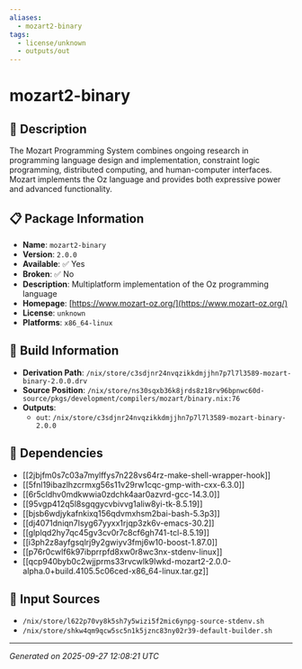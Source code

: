 ```yaml
---
aliases:
  - mozart2-binary
tags:
  - license/unknown
  - outputs/out
---
```


# mozart2-binary

## 📝 Description

The Mozart Programming System combines ongoing research in
programming language design and implementation, constraint logic
programming, distributed computing, and human-computer
interfaces. Mozart implements the Oz language and provides both
expressive power and advanced functionality.


## 📋 Package Information

- **Name**: `mozart2-binary`
- **Version**: `2.0.0`
- **Available**: ✅ Yes
- **Broken**: ✅ No
- **Description**: Multiplatform implementation of the Oz programming language
- **Homepage**: [https://www.mozart-oz.org/](https://www.mozart-oz.org/)
- **License**: `unknown`
- **Platforms**: `x86_64-linux`

## 🔧 Build Information

- **Derivation Path**: `/nix/store/c3sdjnr24nvqzikkdmjjhn7p7l7l3589-mozart-binary-2.0.0.drv`
- **Source Position**: `/nix/store/ns30sqxb36k8jrds8z18rv96bpnwc60d-source/pkgs/development/compilers/mozart/binary.nix:76`
- **Outputs**:
  - `out`:  `/nix/store/c3sdjnr24nvqzikkdmjjhn7p7l7l3589-mozart-binary-2.0.0`

## 🔗 Dependencies

- [[2jbjfm0s7c03a7mylffys7n228vs64rz-make-shell-wrapper-hook]]
- [[5fnl19ibazlhzcrmxg56s11v29rw1cqc-gmp-with-cxx-6.3.0]]
- [[6r5cldhv0mdkwwia0zdchk4aar0azvrd-gcc-14.3.0]]
- [[95vgp412q5l8sgqgycvbivvg1aliw8yi-tk-8.5.19]]
- [[bjsb6wdjykafnkixq156qdvmxhsm2bai-bash-5.3p3]]
- [[dj4071dniqn7lsyg67yyxx1rjqp3zk6v-emacs-30.2]]
- [[glplqd2hy7qc45gv3cv0r7c8cf6gh741-tcl-8.5.19]]
- [[i3ph2z8ayfgsqlrj9y2gwiyv3fmj6w10-boost-1.87.0]]
- [[p76r0cwlf6k97ibprrpfd8xw0r8wc3nx-stdenv-linux]]
- [[qcp940byb0c2wjjprms33rvcwlk9lwkd-mozart2-2.0.0-alpha.0+build.4105.5c06ced-x86_64-linux.tar.gz]]

## 📁 Input Sources

- `/nix/store/l622p70vy8k5sh7y5wizi5f2mic6ynpg-source-stdenv.sh`
- `/nix/store/shkw4qm9qcw5sc5n1k5jznc83ny02r39-default-builder.sh`

---
*Generated on 2025-09-27 12:08:21 UTC*
